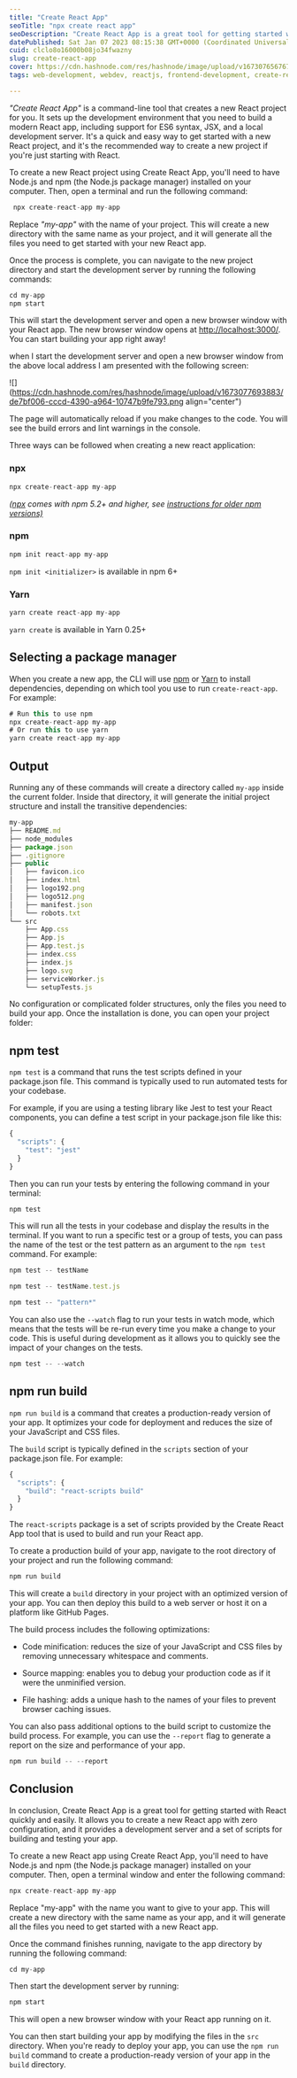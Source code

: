 ```yaml
---
title: "Create React App"
seoTitle: "npx create react app"
seoDescription: "Create React App is a great tool for getting started with React quickly and easily."
datePublished: Sat Jan 07 2023 08:15:38 GMT+0000 (Coordinated Universal Time)
cuid: clclo8o16000b08jo34fwazny
slug: create-react-app
cover: https://cdn.hashnode.com/res/hashnode/image/upload/v1673076567670/04a41e0c-cb96-4ee2-a154-4901afae09b6.png
tags: web-development, webdev, reactjs, frontend-development, create-react-app

---
```


*"Create React App"* is a command-line tool that creates a new React project for you. It sets up the development environment that you need to build a modern React app, including support for ES6 syntax, JSX, and a local development server. It's a quick and easy way to get started with a new React project, and it's the recommended way to create a new project if you're just starting with React.

To create a new React project using Create React App, you'll need to have Node.js and npm (the Node.js package manager) installed on your computer. Then, open a terminal and run the following command:

```javascript
 npx create-react-app my-app
```

Replace *"my-app"* with the name of your project. This will create a new directory with the same name as your project, and it will generate all the files you need to get started with your new React app.

Once the process is complete, you can navigate to the new project directory and start the development server by running the following commands:

```javascript
cd my-app
npm start
```

This will start the development server and open a new browser window with your React app. The new browser window opens at [http://localhost:3000/](http://localhost:3000/). You can start building your app right away!

when I start the development server and open a new browser window from the above local address I am presented with the following screen:

![](https://cdn.hashnode.com/res/hashnode/image/upload/v1673077693883/de7bf006-cccd-4390-a964-10747b9fe793.png align="center")

The page will automatically reload if you make changes to the code. You will see the build errors and lint warnings in the console.

Three ways can be followed when creating a new react application:

### npx[​](https://create-react-app.dev/docs/getting-started#npx)

```javascript
npx create-react-app my-app
```

*(*[*npx*](https://medium.com/@maybekatz/introducing-npx-an-npm-package-runner-55f7d4bd282b) *comes with npm 5.2+ and higher, see* [*instructions for older npm versions)*](https://gist.github.com/gaearon/4064d3c23a77c74a3614c498a8bb1c5f)

### npm[​](https://create-react-app.dev/docs/getting-started#npm)

```javascript
npm init react-app my-app
```

`npm init <initializer>` is available in npm 6+

### Yarn[​](https://create-react-app.dev/docs/getting-started#yarn)

```javascript
yarn create react-app my-app
```

`yarn create` is available in Yarn 0.25+

## Selecting a package manager[​](https://create-react-app.dev/docs/getting-started#selecting-a-package-manager)

When you create a new app, the CLI will use [npm](https://docs.npmjs.com/) or [Yarn](https://yarnpkg.com/) to install dependencies, depending on which tool you use to run `create-react-app`. For example:

```javascript
# Run this to use npm
npx create-react-app my-app
# Or run this to use yarn
yarn create react-app my-app
```

## Output[​](https://create-react-app.dev/docs/getting-started#output)

Running any of these commands will create a directory called `my-app` inside the current folder. Inside that directory, it will generate the initial project structure and install the transitive dependencies:

```javascript
my-app
├── README.md
├── node_modules
├── package.json
├── .gitignore
├── public
│   ├── favicon.ico
│   ├── index.html
│   ├── logo192.png
│   ├── logo512.png
│   ├── manifest.json
│   └── robots.txt
└── src
    ├── App.css
    ├── App.js
    ├── App.test.js
    ├── index.css
    ├── index.js
    ├── logo.svg
    ├── serviceWorker.js
    └── setupTests.js
```

No configuration or complicated folder structures, only the files you need to build your app. Once the installation is done, you can open your project folder:

## npm test

`npm test` is a command that runs the test scripts defined in your package.json file. This command is typically used to run automated tests for your codebase.

For example, if you are using a testing library like Jest to test your React components, you can define a test script in your package.json file like this:

```javascript
{
  "scripts": {
    "test": "jest"
  }
}
```

Then you can run your tests by entering the following command in your terminal:

```javascript
npm test
```

This will run all the tests in your codebase and display the results in the terminal. If you want to run a specific test or a group of tests, you can pass the name of the test or the test pattern as an argument to the `npm test` command. For example:

```javascript
npm test -- testName
```

```javascript
npm test -- testName.test.js
```

```javascript
npm test -- "pattern*"
```

You can also use the `--watch` flag to run your tests in watch mode, which means that the tests will be re-run every time you make a change to your code. This is useful during development as it allows you to quickly see the impact of your changes on the tests.

```javascript
npm test -- --watch
```

## npm run build

`npm run build` is a command that creates a production-ready version of your app. It optimizes your code for deployment and reduces the size of your JavaScript and CSS files.

The `build` script is typically defined in the `scripts` section of your package.json file. For example:

```javascript
{
  "scripts": {
    "build": "react-scripts build"
  }
}
```

The `react-scripts` package is a set of scripts provided by the Create React App tool that is used to build and run your React app.

To create a production build of your app, navigate to the root directory of your project and run the following command:

```javascript
npm run build
```

This will create a `build` directory in your project with an optimized version of your app. You can then deploy this build to a web server or host it on a platform like GitHub Pages.

The build process includes the following optimizations:

* Code minification: reduces the size of your JavaScript and CSS files by removing unnecessary whitespace and comments.
    
* Source mapping: enables you to debug your production code as if it were the unminified version.
    
* File hashing: adds a unique hash to the names of your files to prevent browser caching issues.
    

You can also pass additional options to the build script to customize the build process. For example, you can use the `--report` flag to generate a report on the size and performance of your app.

```javascript
npm run build -- --report
```

## Conclusion

In conclusion, Create React App is a great tool for getting started with React quickly and easily. It allows you to create a new React app with zero configuration, and it provides a development server and a set of scripts for building and testing your app.

To create a new React app using Create React App, you'll need to have Node.js and npm (the Node.js package manager) installed on your computer. Then, open a terminal window and enter the following command:

```javascript
npx create-react-app my-app
```

Replace "my-app" with the name you want to give to your app. This will create a new directory with the same name as your app, and it will generate all the files you need to get started with a new React app.

Once the command finishes running, navigate to the app directory by running the following command:

```javascript
cd my-app
```

Then start the development server by running:

```javascript
npm start
```

This will open a new browser window with your React app running on it.

You can then start building your app by modifying the files in the `src` directory. When you're ready to deploy your app, you can use the `npm run build` command to create a production-ready version of your app in the `build` directory.